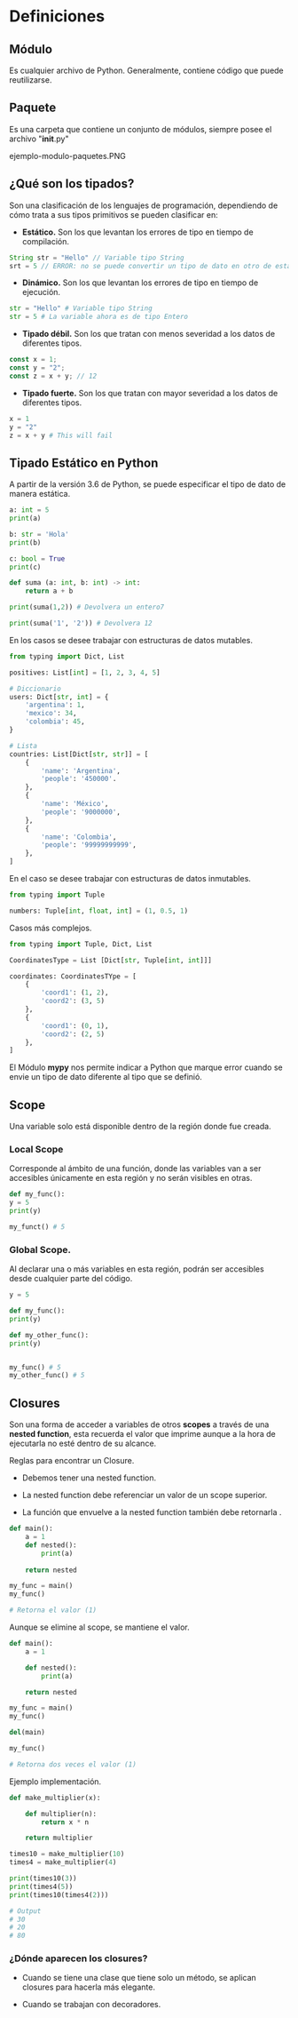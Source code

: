 # Definiciones

## Módulo

Es cualquier archivo de Python. Generalmente, contiene código que puede reutilizarse.


## Paquete

Es una carpeta que contiene un conjunto de módulos, siempre posee el archivo "__init__.py"

ejemplo-modulo-paquetes.PNG


## ¿Qué son los tipados?

Son una clasificación de los lenguajes de programación, dependiendo de cómo trata a sus tipos primitivos se pueden clasificar en:

* **Estático.** Son los que levantan los errores de tipo en tiempo de compilación.

``` java
String str = "Hello" // Variable tipo String
srt = 5 // ERROR: no se puede convertir un tipo de dato en otro de esta forma.
```

* **Dinámico.** Son los que levantan los errores de tipo en tiempo de ejecución.

``` python
str = "Hello" # Variable tipo String
str = 5 # La variable ahora es de tipo Entero
```

* **Tipado débil.** Son los que tratan con menos severidad a los datos de diferentes tipos.

``` javascript
const x = 1;
const y = "2";
const z = x + y; // 12
```

* **Tipado fuerte.** Son los que tratan con mayor severidad a los datos de diferentes tipos.

``` python
x = 1
y = "2"
z = x + y # This will fail
```

## Tipado Estático en Python
A partir de la versión 3.6 de Python, se puede especificar el tipo de dato de manera estática.

```python
a: int = 5
print(a)

b: str = 'Hola'
print(b)

c: bool = True
print(c)

def suma (a: int, b: int) -> int:
    return a + b

print(suma(1,2)) # Devolvera un entero7

print(suma('1', '2')) # Devolvera 12 
```

En los casos se desee trabajar con estructuras de datos mutables.

```python
from typing import Dict, List

positives: List[int] = [1, 2, 3, 4, 5]

# Diccionario
users: Dict[str, int] = {
    'argentina': 1,
    'mexico': 34,
    'colombia': 45,
}

# Lista
countries: List[Dict[str, str]] = [
    {
        'name': 'Argentina',
        'people': '450000'.
    },
    {
        'name': 'México',
        'people': '9000000',
    },
    {
        'name': 'Colombia',
        'people': '99999999999',
    },
]
```

En el caso se desee trabajar con estructuras de datos inmutables.

```python
from typing import Tuple

numbers: Tuple[int, float, int] = (1, 0.5, 1)
```

Casos más complejos.

```python
from typing import Tuple, Dict, List

CoordinatesType = List [Dict[str, Tuple[int, int]]]

coordinates: CoordinatesTYpe = [
    {
        'coord1': (1, 2),
        'coord2': (3, 5)
    },
    {
        'coord1': (0, 1),
        'coord2': (2, 5)
    },
]
```

El Módulo **mypy** nos permite indicar a Python que marque error cuando se envie un tipo de dato diferente al tipo que se definió. 

## Scope

Una variable solo está disponible dentro de la región donde fue creada.


### Local Scope

Corresponde al ámbito de una función, donde las variables van a ser accesibles únicamente en esta región y no serán visibles en otras.

```python
def my_func():
y = 5
print(y)

my_funct() # 5

```

### Global Scope. 

Al declarar una o más variables en esta región, podrán ser accesibles desde cualquier parte del código.

```python
y = 5

def my_func():
print(y)

def my_other_func():
print(y)


my_func() # 5
my_other_func() # 5
```

## Closures

Son una forma de acceder a variables de otros **scopes** a través de una **nested function**, esta recuerda el valor que imprime aunque a la hora de ejecutarla no esté dentro de su alcance.  

Reglas para encontrar un Closure.

* Debemos tener una nested function.

* La nested function debe referenciar un valor de un scope superior.

* La función que envuelve a la nested function también debe retornarla .

```python
def main():
    a = 1
    def nested():
        print(a)
    
    return nested

my_func = main()
my_func()

# Retorna el valor (1)
```

Aunque se elimine al scope, se mantiene el valor. 

```python
def main():
    a = 1

    def nested():
        print(a)

    return nested

my_func = main()
my_func()

del(main)

my_func()

# Retorna dos veces el valor (1)
```

Ejemplo implementación.

```python
def make_multiplier(x):

    def multiplier(n):
        return x * n

    return multiplier

times10 = make_multiplier(10)
times4 = make_multiplier(4)

print(times10(3))
print(times4(5))
print(times10(times4(2)))

# Output
# 30
# 20
# 80
```

### ¿Dónde aparecen los closures?

* Cuando se tiene una clase que tiene solo un método, se aplican closures para hacerla más elegante.

* Cuando se trabajan con decoradores.

